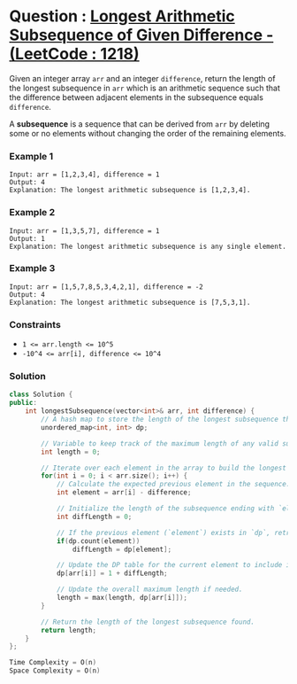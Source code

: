 # Question : [Longest Arithmetic Subsequence of Given Difference - (LeetCode : 1218)](https://leetcode.com/problems/longest-arithmetic-subsequence/description/)

Given an integer array `arr` and an integer `difference`, return the length of the longest subsequence in `arr` which is an arithmetic sequence such that the difference between adjacent elements in the subsequence equals `difference`.

A **subsequence** is a sequence that can be derived from `arr` by deleting some or no elements without changing the order of the remaining elements.

### Example 1

```
Input: arr = [1,2,3,4], difference = 1
Output: 4
Explanation: The longest arithmetic subsequence is [1,2,3,4].
```

### Example 2

```
Input: arr = [1,3,5,7], difference = 1
Output: 1
Explanation: The longest arithmetic subsequence is any single element.
```

### Example 3

```
Input: arr = [1,5,7,8,5,3,4,2,1], difference = -2
Output: 4
Explanation: The longest arithmetic subsequence is [7,5,3,1].
```

### Constraints

-   `1 <= arr.length <= 10^5`
-   `-10^4 <= arr[i], difference <= 10^4`

### Solution

```Cpp
class Solution {
public:
    int longestSubsequence(vector<int>& arr, int difference) {
        // A hash map to store the length of the longest subsequence that ends with a specific element.
        unordered_map<int, int> dp;

        // Variable to keep track of the maximum length of any valid subsequence.
        int length = 0;

        // Iterate over each element in the array to build the longest subsequence dynamically.
        for(int i = 0; i < arr.size(); i++) {
            // Calculate the expected previous element in the sequence.
            int element = arr[i] - difference;

            // Initialize the length of the subsequence ending with `element`.
            int diffLength = 0;

            // If the previous element (`element`) exists in `dp`, retrieve its subsequence length.
            if(dp.count(element))
                diffLength = dp[element];

            // Update the DP table for the current element to include itself in the subsequence.
            dp[arr[i]] = 1 + diffLength;

            // Update the overall maximum length if needed.
            length = max(length, dp[arr[i]]);
        }

        // Return the length of the longest subsequence found.
        return length;
    }
};

Time Complexity = O(n)
Space Complexity = O(n)
```
